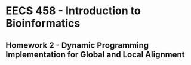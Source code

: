 # EECS 458 - Introduction to Bioinformatics

## Homework 2 - Dynamic Programming Implementation for Global and Local Alignment
